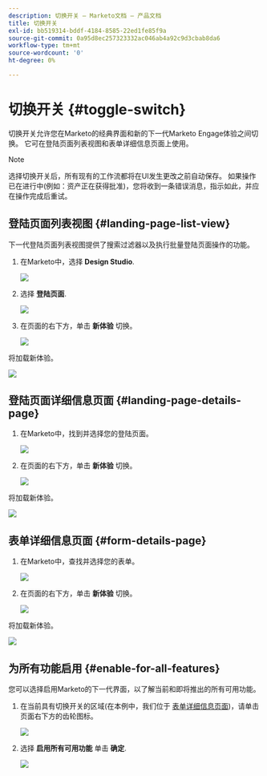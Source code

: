 ```yaml
---
description: 切换开关 — Marketo文档 — 产品文档
title: 切换开关
exl-id: bb519314-bddf-4184-8585-22ed1fe85f9a
source-git-commit: 0a95d8ec257323332ac046ab4a92c9d3cbab8da6
workflow-type: tm+mt
source-wordcount: '0'
ht-degree: 0%

---
```


# 切换开关 {#toggle-switch}

切换开关允许您在Marketo的经典界面和新的下一代Marketo Engage体验之间切换。 它可在登陆页面列表视图和表单详细信息页面上使用。

>[!NOTE]
>
>选择切换开关后，所有现有的工作流都将在UI发生更改之前自动保存。 如果操作已在进行中(例如：资产正在获得批准)，您将收到一条错误消息，指示如此，并应在操作完成后重试。

## 登陆页面列表视图 {#landing-page-list-view}

下一代登陆页面列表视图提供了搜索过滤器以及执行批量登陆页面操作的功能。

1. 在Marketo中，选择 **Design Studio**.

   ![](assets/toggle-switch-1.png)

1. 选择 **登陆页面**.

   ![](assets/toggle-switch-2.png)

1. 在页面的右下方，单击 **新体验** 切换。

   ![](assets/toggle-switch-3.png)

将加载新体验。

![](assets/toggle-switch-4.png)

## 登陆页面详细信息页面 {#landing-page-details-page}

1. 在Marketo中，找到并选择您的登陆页面。

   ![](assets/toggle-switch-5.png)

1. 在页面的右下方，单击 **新体验** 切换。

   ![](assets/toggle-switch-6.png)

将加载新体验。

![](assets/toggle-switch-7.png)

## 表单详细信息页面 {#form-details-page}

1. 在Marketo中，查找并选择您的表单。

   ![](assets/toggle-switch-8.png)

1. 在页面的右下方，单击 **新体验** 切换。

   ![](assets/toggle-switch-9.png)

将加载新体验。

![](assets/toggle-switch-10.png)

## 为所有功能启用 {#enable-for-all-features}

您可以选择启用Marketo的下一代界面，以了解当前和即将推出的所有可用功能。

1. 在当前具有切换开关的区域(在本例中，我们位于 [表单详细信息页面](#form-details-page))，请单击页面右下方的齿轮图标。

   ![](assets/toggle-switch-11.png)

1. 选择 **启用所有可用功能** 单击 **确定**.

   ![](assets/toggle-switch-12.png)
